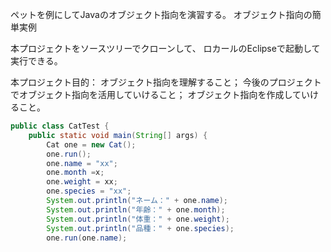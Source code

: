 ペットを例にしてJavaのオブジェクト指向を演習する。 
オブジェクト指向の簡単実例

本プロジェクトをソースツリーでクローンして、
ロカールのEclipseで起動して実行できる。

本プロジェクト目的：
オブジェクト指向を理解すること；
今後のプロジェクトでオブジェクト指向を活用していけること；
オブジェクト指向を作成していけること。

```java
public class CatTest {
    public static void main(String[] args) {
        Cat one = new Cat();
        one.run();
        one.name = "xx";
        one.month =x;
        one.weight = xx;
        one.species = "xx";
        System.out.println("ネーム：" + one.name);
        System.out.println("年齢：" + one.month);
        System.out.println("体重：" + one.weight);
        System.out.println("品種：" + one.species);
        one.run(one.name);
```